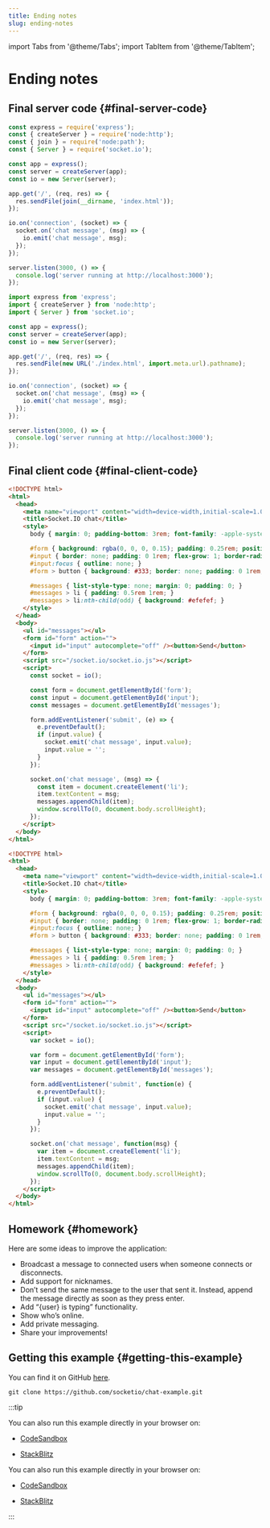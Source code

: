 ```yaml
---
title: Ending notes
slug: ending-notes
---
```


import Tabs from '@theme/Tabs';
import TabItem from '@theme/TabItem';

# Ending notes

## Final server code {#final-server-code}

<Tabs groupId="lang">
  <TabItem value="cjs" label="CommonJS" default>

```js title="index.js"
const express = require('express');
const { createServer } = require('node:http');
const { join } = require('node:path');
const { Server } = require('socket.io');

const app = express();
const server = createServer(app);
const io = new Server(server);

app.get('/', (req, res) => {
  res.sendFile(join(__dirname, 'index.html'));
});

io.on('connection', (socket) => {
  socket.on('chat message', (msg) => {
    io.emit('chat message', msg);
  });
});

server.listen(3000, () => {
  console.log('server running at http://localhost:3000');
});
```

  </TabItem>
  <TabItem value="mjs" label="ES modules">

```js title="index.js"
import express from 'express';
import { createServer } from 'node:http';
import { Server } from 'socket.io';

const app = express();
const server = createServer(app);
const io = new Server(server);

app.get('/', (req, res) => {
  res.sendFile(new URL('./index.html', import.meta.url).pathname);
});

io.on('connection', (socket) => {
  socket.on('chat message', (msg) => {
    io.emit('chat message', msg);
  });
});

server.listen(3000, () => {
  console.log('server running at http://localhost:3000');
});
```

  </TabItem>
</Tabs>

## Final client code {#final-client-code}

<Tabs groupId="syntax">
  <TabItem value="es6" label="ES6" default>

```html title="index.html"
<!DOCTYPE html>
<html>
  <head>
    <meta name="viewport" content="width=device-width,initial-scale=1.0">
    <title>Socket.IO chat</title>
    <style>
      body { margin: 0; padding-bottom: 3rem; font-family: -apple-system, BlinkMacSystemFont, "Segoe UI", Roboto, Helvetica, Arial, sans-serif; }

      #form { background: rgba(0, 0, 0, 0.15); padding: 0.25rem; position: fixed; bottom: 0; left: 0; right: 0; display: flex; height: 3rem; box-sizing: border-box; backdrop-filter: blur(10px); }
      #input { border: none; padding: 0 1rem; flex-grow: 1; border-radius: 2rem; margin: 0.25rem; }
      #input:focus { outline: none; }
      #form > button { background: #333; border: none; padding: 0 1rem; margin: 0.25rem; border-radius: 3px; outline: none; color: #fff; }

      #messages { list-style-type: none; margin: 0; padding: 0; }
      #messages > li { padding: 0.5rem 1rem; }
      #messages > li:nth-child(odd) { background: #efefef; }
    </style>
  </head>
  <body>
    <ul id="messages"></ul>
    <form id="form" action="">
      <input id="input" autocomplete="off" /><button>Send</button>
    </form>
    <script src="/socket.io/socket.io.js"></script>
    <script>
      const socket = io();

      const form = document.getElementById('form');
      const input = document.getElementById('input');
      const messages = document.getElementById('messages');

      form.addEventListener('submit', (e) => {
        e.preventDefault();
        if (input.value) {
          socket.emit('chat message', input.value);
          input.value = '';
        }
      });

      socket.on('chat message', (msg) => {
        const item = document.createElement('li');
        item.textContent = msg;
        messages.appendChild(item);
        window.scrollTo(0, document.body.scrollHeight);
      });
    </script>
  </body>
</html>
```

  </TabItem>
  <TabItem value="es5" label="ES5">

```html title="index.html"
<!DOCTYPE html>
<html>
  <head>
    <meta name="viewport" content="width=device-width,initial-scale=1.0">
    <title>Socket.IO chat</title>
    <style>
      body { margin: 0; padding-bottom: 3rem; font-family: -apple-system, BlinkMacSystemFont, "Segoe UI", Roboto, Helvetica, Arial, sans-serif; }

      #form { background: rgba(0, 0, 0, 0.15); padding: 0.25rem; position: fixed; bottom: 0; left: 0; right: 0; display: flex; height: 3rem; box-sizing: border-box; backdrop-filter: blur(10px); }
      #input { border: none; padding: 0 1rem; flex-grow: 1; border-radius: 2rem; margin: 0.25rem; }
      #input:focus { outline: none; }
      #form > button { background: #333; border: none; padding: 0 1rem; margin: 0.25rem; border-radius: 3px; outline: none; color: #fff; }

      #messages { list-style-type: none; margin: 0; padding: 0; }
      #messages > li { padding: 0.5rem 1rem; }
      #messages > li:nth-child(odd) { background: #efefef; }
    </style>
  </head>
  <body>
    <ul id="messages"></ul>
    <form id="form" action="">
      <input id="input" autocomplete="off" /><button>Send</button>
    </form>
    <script src="/socket.io/socket.io.js"></script>
    <script>
      var socket = io();

      var form = document.getElementById('form');
      var input = document.getElementById('input');
      var messages = document.getElementById('messages');

      form.addEventListener('submit', function(e) {
        e.preventDefault();
        if (input.value) {
          socket.emit('chat message', input.value);
          input.value = '';
        }
      });

      socket.on('chat message', function(msg) {
        var item = document.createElement('li');
        item.textContent = msg;
        messages.appendChild(item);
        window.scrollTo(0, document.body.scrollHeight);
      });
    </script>
  </body>
</html>
```

  </TabItem>
</Tabs>

## Homework {#homework}

Here are some ideas to improve the application:

- Broadcast a message to connected users when someone connects or disconnects.
- Add support for nicknames.
- Don’t send the same message to the user that sent it. Instead, append the message directly as soon as they press enter.
- Add “{user} is typing” functionality.
- Show who’s online.
- Add private messaging.
- Share your improvements!

## Getting this example {#getting-this-example}

You can find it on GitHub [here](https://github.com/socketio/chat-example).

```
git clone https://github.com/socketio/chat-example.git
```

:::tip

<Tabs groupId="lang">
  <TabItem value="cjs" label="CommonJS" default attributes={{ className: 'display-none' }}>

You can also run this example directly in your browser on:

- [CodeSandbox](https://codesandbox.io/p/sandbox/github/socketio/chat-example/tree/cjs/step5?file=index.js)
- [StackBlitz](https://stackblitz.com/github/socketio/chat-example/tree/cjs/step5?file=index.js)


  </TabItem>
  <TabItem value="mjs" label="ES modules" attributes={{ className: 'display-none' }}>

You can also run this example directly in your browser on:

- [CodeSandbox](https://codesandbox.io/p/sandbox/github/socketio/chat-example/tree/esm/step5?file=index.js)
- [StackBlitz](https://stackblitz.com/github/socketio/chat-example/tree/esm/step5?file=index.js)


  </TabItem>
</Tabs>

:::
